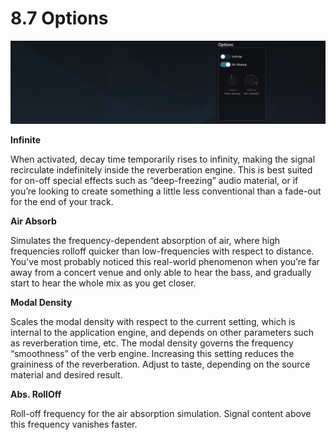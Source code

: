 # 8.7 Options

![](include/SpatRevolution_UserGuide_-156.jpg)

**Infinite**

When activated, decay time temporarily rises to infinity, making the signal recirculate indefinitely inside the reverberation engine. This is best suited for on-off special effects such as “deep-freezing” audio material, or if you’re looking to create something a little less conventional than a fade-out for the end of your track.

**Air Absorb**

Simulates the frequency-dependent absorption of air, where high frequencies rolloff quicker than low-frequencies with respect to distance. 
You’ve most probably noticed this real-world phenomenon when you’re far away from a concert venue and only able to hear the bass, and gradually start to hear the whole mix as you get closer.


**Modal Density**

Scales the modal density with respect to the current setting, which is internal to the
application engine, and depends on other parameters such as reverberation time, etc.
The modal density governs the frequency “smoothness” of the verb engine. Increasing this setting reduces the graininess of the reverberation. 
Adjust to taste, depending on the source material and desired result.

**Abs. RollOff**

Roll-off frequency for the air absorption simulation. Signal content above this frequency vanishes faster.
